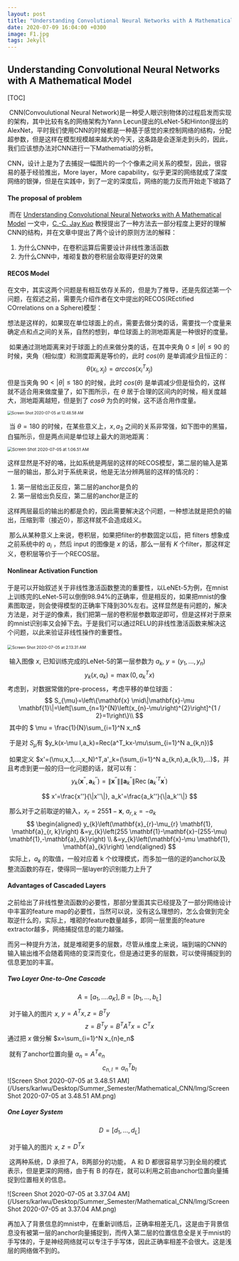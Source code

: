 ```yaml
---
layout: post
title: "Understanding Convolutional Neural Networks with A Mathematical Model!"
date: 2020-07-09 16:04:00 +0300
image: F1.jpg
tags: Jekyll
---
```

## Understanding Convolutional Neural Networks with A Mathematical Model

[TOC]

​		CNN(Convoulutional Neural Network)是一种受人眼识别物体的过程启发而实现的架构，其中比较有名的网络架构为Yann Lecun提出的LeNet-5和Hinton提出的AlexNet，平时我们使用CNN的时候都是一种基于感觉的来控制网络的结构，分配超参数，但是这样在模型规模越来越大的今天，这条路是会逐渐走到头的，因此，我们应该想办法对CNN进行一下Mathematial的分析。

​		CNN，设计上是为了去捕捉一幅图片的一个个像素之间关系的模型，因此，很容易的基于经验推出，More layer，More capability，似乎更深的网络就成了深度网络的银弹，但是在实践中，到了一定的深度后，网络的能力反而开始走下坡路了

#### The proposal of problem

​		而在 [Understanding Convolutional Neural Networks with A Mathematical Model](https://arxiv.org/abs/1609.04112) 一文中，[C.-C. Jay Kuo](https://arxiv.org/search/cs?searchtype=author&query=Kuo%2C+C+-+J) 教授提出了一种方法去一部分程度上更好的理解CNN的结构，并在文章中提出了两个设计的原则方法的解释：

1. 为什么CNN中，在卷积运算后需要设计非线性激活函数
2. 为什么CNN中，堆砌复数的卷积层会取得更好的效果

#### RECOS Model

​        在文中，其实这两个问题是有相互依存关系的，但是为了推导，还是先叙述第一个问题，在叙述之前，需要先介绍作者在文中提出的RECOS(REctified COrrelations on a Sphere)模型：

​		想法是这样的，如果现在单位球面上的点，需要去做分类的话，需要找一个度量来确定点和点之间的关系，自然的想到，单位球面上的测地距离是一种很好的度量。

​		如果通过测地距离来对于球面上的点来做分类的话，在其中夹角 $0 \leq |\theta| \leq 90$ 的时候，夹角（相似度）和测度距离是等价的，此时 $cos(\theta)$ 是单调减少且恒正的：
$$
\theta(x_i,x_j)=arccos(x_i^Tx_j)
$$
​		但是当夹角 $90 < |\theta| \leq 180$ 的时候，此时 $cos(\theta)$ 是单调减少但是恒负的，这样就不适合用来做度量了，如下图所示，在 $\theta$ 居于合理的区间内的时候，相关度越大，测地距离越短，但是到了 $cos\theta$ 为负的时候，这不适合用作度量。

<img src="/Users/karlwu/Desktop/Summer_Semester/Mathematical_CNN/Img/Screen Shot 2020-07-05 at 12.48.58 AM.png" alt="Screen Shot 2020-07-05 at 12.48.58 AM" style="zoom:60%;" />

​		当 $\theta = 180$ 的时候，在某些意义上，$x,a_3$ 之间的关系非常强，如下图中的黑猫，白猫所示，但是两点间是单位球上最大的测地距离：

<img src="/Users/karlwu/Desktop/Summer_Semester/Mathematical_CNN/Img/Screen Shot 2020-07-05 at 1.06.51 AM.png" alt="Screen Shot 2020-07-05 at 1.06.51 AM" style="zoom:67%;" />

​		这样显然是不好的咯，比如系统是两层的这样的RECOS模型，第二层的输入是第一层的输出，那么对于系统来说，他是无法分辨两层的这样的情况的：

1. 第一层给出正反应，第二层的anchor是负的
2. 第一层给出负反应，第二层的anchor是正的

​        这样两层最后的输出的都是负的，因此需要解决这个问题，一种想法就是把负的输出，压缩到零（接近0），那这样就不会造成歧义。        

​		那么从某种意义上来说，卷积层，如果把filter的参数固定以后，把 filters 想象成之前系统中的 $a_i$ ，然后 input 的图像是 $x$ 的话，那么一层有 $K$ 个filter，那这样定义，卷积层等价于一个RECOS层。

#### Nonlinear Activation Function

​		于是可以开始叙述关于非线性激活函数整流的重要性，以LeNEt-5为例，在mnist上训练完的LeNet-5可以倒倒98.94%的正确率，但是相反的，如果把mnist的像素图取逆，则会使得模型的正确率下降到30%左右。这样显然是有问题的，解决方法是，对于逆的像素，我们把第一层的卷积层参数取逆即可，但是这样对于原来的mnist识别率又会掉下去。于是我们可以通过RELU的非线性激活函数来解决这个问题，以此来验证非线性操作的重要性。

​     <img src="/Users/karlwu/Desktop/Summer_Semester/Mathematical_CNN/Img/Screen Shot 2020-07-05 at 2.13.31 AM.png" alt="Screen Shot 2020-07-05 at 2.13.31 AM" style="zoom:65%;" />

​		输入图像 $x$, 已知训练完成的LeNet-5的第一层参数为 $a_k$, $y=(y_1,...,y_n)$
$$
y_k(x,a_k)=\max(0,a^T_kx)
$$
​		考虑到，对数据常做的pre-process，考虑平移的单位球面：
$$
S_{\mu}=\left\{\mathbf{x} \mid\|\mathbf{x}-\mu \mathbf{1}\|=\left[\sum_{n=1}^{N}\left(x_{n}-\mu\right)^{2}\right]^{1 / 2}=1\right\}\\
$$
​		其中的 $ \mu = \frac{1}{N}\sum_{i=1}^N x_n$

​		于是对 $S_{\mu}$有 $y_k(x-\mu I,a_k)=Rec(a^T_kx-\mu\sum_{i=1}^N a_{k,n})$

​		如果定义 $x'=(\mu,x_1,...,x_N)^T,a'_k=(\sum_{i=1}^N a_{k,n},a_{k,1},...)$，并且考虑到更一般的归一化问题的话，就可以有：
$$
y_{k}\left(\mathbf{x}^{\prime \prime}, \mathbf{a}_{k}^{\prime \prime}\right)=\left\|\mathbf{x}^{\prime \prime}\right\|\left\|\mathbf{a}^{\prime \prime}_{k}\right\| \operatorname{Rec}\left(\mathbf{a}_{k}^{\prime T} \mathbf{x}^{\prime}\right)
$$

$$
x'=\frac{x''}{\|x''\|}, a_k'=\frac{a_k''}{\|a_k''\|}
$$

​		那么对于之前取逆的输入，$x_r=255 \mathbf{1}-\mathbf{x}$, $a_{r,k}=-a_k$
$$
\begin{aligned}
y_{k}\left(\mathbf{x}_{r}-\mu_{r} \mathbf{1}, \mathbf{a}_{r, k}\right) &=y_{k}\left(255 \mathbf{1}-\mathbf{x}-(255-\mu) \mathbf{1},-\mathbf{a}_{k}\right) \\
&=y_{k}\left(\mathbf{x}-\mu \mathbf{1}, \mathbf{a}_{k}\right)
\end{aligned}
$$
​		实际上，$a_k$ 的取值，一般对应着 k 个纹理模式，而多加一倍的逆的anchor以及整流函数的存在，使得同一层layer的识别能力上升了

#### Advantages of Cascaded Layers

​		之前给出了非线性整流函数的必要性，那部分里面其实已经提及了一部分网络设计中丰富的feature map的必要性，当然可以说，没有这么理想的，怎么会做到完全取逆什么的，实际上，堆砌的feature数量越多，即同一层里面的feature extractor越多，网络捕捉信息的能力越强。

​		而另一种提升方法，就是堆砌更多的层数，尽管从维度上来说，端到端的CNN的输入输出维不会随着网络的变深而变化，但是通过更多的层数，可以使得捕捉到的信息更加的丰富。

##### Two Layer One-to-One Cascade

$$
A=[a_1,....a_K],B=[b_1,...,b_L]
$$

​		对于输入的图片 $x$, $y=A^Tx,z=B^Ty$
$$
z=B^Ty=B^TA^Tx=C^Tx
$$
​		通过把 $x$ 做分解 $x=\sum_{i=1}^N x_{n}e_n$

​		就有了anchor位置向量 $\alpha_n=A^Te_n$
$$
c_{n,l}=\alpha_n^Tb_l
$$
 		![Screen Shot 2020-07-05 at 3.48.51 AM](/Users/karlwu/Desktop/Summer_Semester/Mathematical_CNN/Img/Screen Shot 2020-07-05 at 3.48.51 AM.png)

##### One Layer System

$$
D=[d_1,...,d_L]
$$

​		对于输入的图片 $x$, $z=D^Tx$

​		这两种系统，D 承担了A，B两部分的功能， A 和 D 都很容易学习到全局的模式表示，但是更深的网络，由于有 B 的存在，就可以利用之前由anchor位置向量捕捉到位置相关的信息。

![Screen Shot 2020-07-05 at 3.37.04 AM](/Users/karlwu/Desktop/Summer_Semester/Mathematical_CNN/Img/Screen Shot 2020-07-05 at 3.37.04 AM.png)

​		再加入了背景信息的mnist中，在重新训练后，正确率相差无几，这是由于背景信息没有被第一层的anchor向量捕捉到，而传入第二层的位置信息全是关于mnist的手写体的，于是神经网络就可以专注于手写体，因此正确率相差不会很大。这是浅层的网络做不到的。
